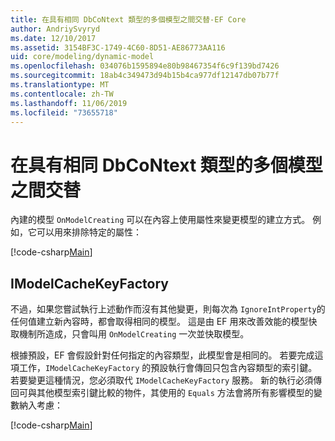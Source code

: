```yaml
---
title: 在具有相同 DbCoNtext 類型的多個模型之間交替-EF Core
author: AndriySvyryd
ms.date: 12/10/2017
ms.assetid: 3154BF3C-1749-4C60-8D51-AE86773AA116
uid: core/modeling/dynamic-model
ms.openlocfilehash: 034076b1595894e80b98467354f6c9f139bd7426
ms.sourcegitcommit: 18ab4c349473d94b15b4ca977df12147db07b77f
ms.translationtype: MT
ms.contentlocale: zh-TW
ms.lasthandoff: 11/06/2019
ms.locfileid: "73655718"
---
```

# <a name="alternating-between-multiple-models-with-the-same-dbcontext-type"></a>在具有相同 DbCoNtext 類型的多個模型之間交替

內建的模型 `OnModelCreating` 可以在內容上使用屬性來變更模型的建立方式。 例如，它可以用來排除特定的屬性：

[!code-csharp[Main](../../../samples/core/DynamicModel/DynamicContext.cs?name=Class)]

## <a name="imodelcachekeyfactory"></a>IModelCacheKeyFactory

不過，如果您嘗試執行上述動作而沒有其他變更，則每次為 `IgnoreIntProperty`的任何值建立新內容時，都會取得相同的模型。 這是由 EF 用來改善效能的模型快取機制所造成，只會叫用 `OnModelCreating` 一次並快取模型。

根據預設，EF 會假設針對任何指定的內容類型，此模型會是相同的。 若要完成這項工作，`IModelCacheKeyFactory` 的預設執行會傳回只包含內容類型的索引鍵。 若要變更這種情況，您必須取代 `IModelCacheKeyFactory` 服務。 新的執行必須傳回可與其他模型索引鍵比較的物件，其使用的 `Equals` 方法會將所有影響模型的變數納入考慮：

[!code-csharp[Main](../../../samples/core/DynamicModel/DynamicModelCacheKeyFactory.cs?name=Class)]
